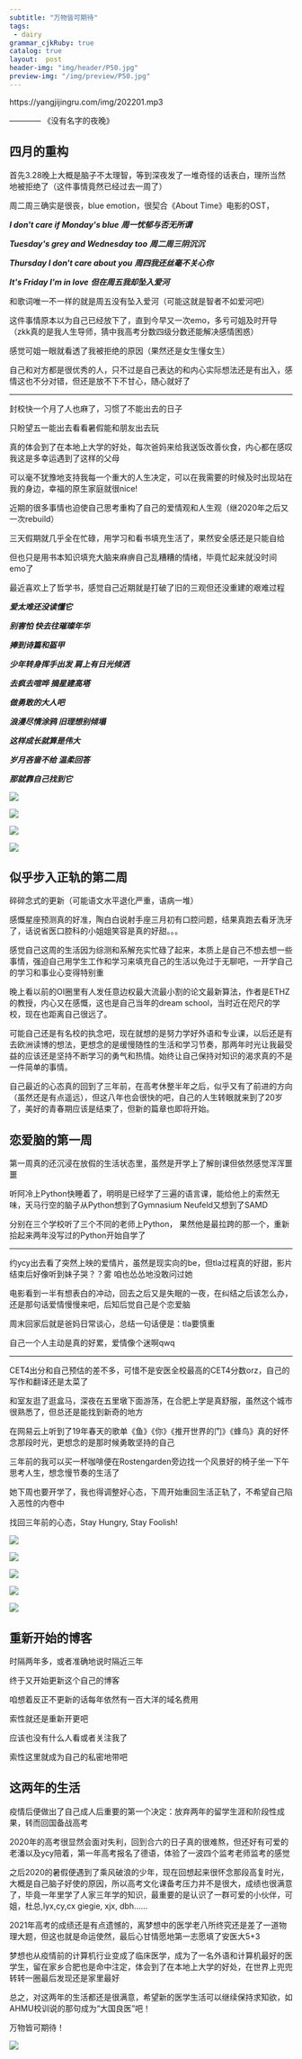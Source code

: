 ```yaml
---
subtitle: "万物皆可期待"
tags: 
 - dairy
grammar_cjkRuby: true
catalog: true
layout:  post
header-img: "img/header/P50.jpg"
preview-img: "/img/preview/P50.jpg"
---
```


<p>https://yangjijingru.com/img/202201.mp3</p>

———— 《没有名字的夜晚》

## 四月的重构

首先3.28晚上大概是脑子不太理智，等到深夜发了一堆奇怪的话表白，理所当然地被拒绝了（这件事情竟然已经过去一周了）

周二周三确实是很丧，blue emotion，很契合《About Time》电影的OST，

***I don't care if Monday's blue***
***周一忧郁与否无所谓***

***Tuesday's grey and Wednesday too***
***周二周三阴沉沉***

***Thursday I don't care about you***
***周四我还丝毫不关心你***

***It's Friday I'm in love***
***但在周五我却坠入爱河***

和歌词唯一不一样的就是周五没有坠入爱河（可能这就是智者不如爱河吧）

这件事情原本以为自己已经放下了，直到今早又一次emo，多亏可姐及时开导（zkk真的是我人生导师，猜中我高考分数四级分数还能解决感情困惑）

感觉可姐一眼就看透了我被拒绝的原因（果然还是女生懂女生）

自己和对方都是很优秀的人，只不过是自己表达的和内心实际想法还是有出入，感情这也不分对错，但还是放不下不甘心，随心就好了

------

封校快一个月了人也麻了，习惯了不能出去的日子

只盼望五一能出去看看暑假能和朋友出去玩

真的体会到了在本地上大学的好处，每次爸妈来给我送饭改善伙食，内心都在感叹我这是多幸运遇到了这样的父母

可以毫不犹豫地支持我每一个重大的人生决定，可以在我需要的时候及时出现站在我的身边，幸福的原生家庭就很nice!

近期的很多事情也迫使自己思考重构了自己的爱情观和人生观（继2020年之后又一次rebuild）

三天假期就几乎全在忙碌，用学习和看书填充生活了，果然安全感还是只能自给

但也只是用书本知识填充大脑来麻痹自己乱糟糟的情绪，毕竟忙起来就没时间emo了

最近喜欢上了哲学书，感觉自己近期就是打破了旧的三观但还没重建的艰难过程

***爱太难还没读懂它***

***别害怕 快去往璀璨年华***

***捧到诗篇和盔甲***

***少年转身挥手出发 肩上有日光倾洒***

***去疯去喧哗 摘星建高塔***

***做勇敢的大人吧***

***浪漫尽情涂鸦 旧理想别倾塌***

***这样成长就算是伟大***

***岁月吝啬不给 温柔回答***

***那就靠自己找到它***

![](https://yangjijingru.com/img/2022/040401.jpg)

![](https://yangjijingru.com/img/2022/040402.jpg)

![](https://yangjijingru.com/img/2022/040403.jpg)

![](https://yangjijingru.com/img/2022/040404.jpg)

## 似乎步入正轨的第二周

碎碎念式的更新（可能语文水平退化严重，语病一堆）

感慨星座预测真的好准，陶白白说射手座三月初有口腔问题，结果真跑去看牙洗牙了，话说省医口腔科的小姐姐笑容是真的好甜。。。

感觉自己这周的生活因为综测和系解充实忙碌了起来，本质上是自己不想去想一些事情，强迫自己用学生工作和学习来填充自己的生活以免过于无聊吧，一开学自己的学习和事业心变得特别重

晚上看以前的OI圈里有人发任意边权最大流最小割的论文最新算法，作者是ETHZ的教授，内心又在感慨，这也是自己当年的dream school，当时近在咫尺的学校，现在也距离自己很远了。

可能自己还是有名校的执念吧，现在就想的是努力学好外语和专业课，以后还是有去欧洲读博的想法，更想念的是缓慢随性的生活和学习节奏，那两年时光让我最受益的应该还是坚持不断学习的勇气和热情。始终让自己保持对知识的渴求真的不是一件简单的事情。

自己最近的心态真的回到了三年前，在高考休整半年之后，似乎又有了前进的方向（虽然还是有点遥远），但这八年也会很快的吧，自己的人生转眼就来到了20岁了，美好的青春期应该是结束了，但新的篇章也即将开始。

## 恋爱脑的第一周

第一周真的还沉浸在放假的生活状态里，虽然是开学上了解剖课但依然感觉浑浑噩噩

听阿冷上Python快睡着了，明明是已经学了三遍的语言课，能给他上的索然无味，天马行空的脑子从Python想到了Gymnasium Neufeld又想到了SAMD

分别在三个学校听了三个不同的老师上Python， 果然他是最拉跨的那一个，重新拾起来两年没写过的Python开始自学了

------

约ycy出去看了突然上映的爱情片，虽然是现实向的be，但tla过程真的好甜，影片结束后好像听到妹子哭？？雾 咱也怂怂地没敢问过她

电影看到一半有想表白的冲动，回去之后又是失眠的一夜，在纠结之后该怎么办，还是那句话爱情慢慢来吧，后知后觉自己是个恋爱脑

周末回家后就是爸妈日常谈心，总结一句话便是：tla要慎重

自己一个人主动是真的好累，爱情像个迷啊qwq

------

CET4出分和自己预估的差不多，可惜不是安医全校最高的CET4分数orz，自己的写作和翻译还是太菜了

和室友逛了逛盒马，深夜在五里墩下面游荡，在合肥上学是真舒服，虽然这个城市很熟悉了，但总还是能找到新奇的地方

在网易云上听到了19年春天的歌单《鱼》《你》《推开世界的门》《蜂鸟》真的好怀念那段时光，更想念的是那时候勇敢坚持的自己

三年前的我可以买一杯咖啡便在Rostengarden旁边找一个风景好的椅子坐一下午思考人生，想念慢节奏的生活了

她下周也要开学了，我也得调整好心态，下周开始重回生活正轨了，不希望自己陷入恶性的内卷中

找回三年前的心态，Stay Hungry, Stay Foolish!

![](https://yangjijingru.com/img/2022/022501.jpg)

![](https://yangjijingru.com/img/2022/022502.jpg)

![](https://yangjijingru.com/img/2022/022503.jpg)

![](https://yangjijingru.com/img/2022/022504.jpg)

![](https://yangjijingru.com/img/2022/022505.jpg)

## 重新开始的博客

时隔两年多，或者准确地说时隔近三年

终于又开始更新这个自己的博客

咱想着反正不更新的话每年依然有一百大洋的域名费用

索性就还是重新开更吧

应该也没有什么人看或者关注我了

索性这里就成为自己的私密地带吧

## 这两年的生活

疫情后便做出了自己成人后重要的第一个决定：放弃两年的留学生涯和阶段性成果，转而回国备战高考

2020年的高考很显然会面对失利，回到合六的日子真的很难熬，但还好有可爱的老潘以及ycy陪着，第一年高考报名了德语，体验了一波四个监考老师监考的感觉

之后2020的暑假便遇到了乘风破浪的少年，现在回想起来很怀念那段高复时光，大概是自己脑子好使的原因，所以高考文化课备考压力并不是很大，成绩也很满意了，毕竟一年里学了人家三年学的知识，最重要的是认识了一群可爱的小伙伴，可姐，杜总,lyx,cy,cx giegie, xjx, dbh......

2021年高考的成绩还是有点遗憾的，离梦想中的医学老八所终究还是差了一道物理大题，但这也就是命运使然，最后心甘情愿地第一志愿填了安医大5+3

梦想也从疫情前的计算机行业变成了临床医学，成为了一名外语和计算机最好的医学生，留在家乡合肥也是命中注定，体会到了在本地上大学的好处，在世界上兜兜转转一圈最后发现还是家里最好

总之，对这两年的生活都还是很满意，希望新的医学生活可以继续保持求知欲，如AHMU校训说的那句成为“大国良医”吧！

万物皆可期待！

![](https://yangjijingru.com/img/2022/021701.jpg)